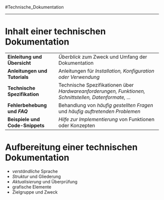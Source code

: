 #Technische_Dokumentation 
***

# Inhalt einer technischen Dokumentation

|                                 |                                                                                                        |
| ------------------------------- | ------------------------------------------------------------------------------------------------------ |
| **Einleitung und Übersicht**    | *Überblick* zum Zweck und Umfang der Dokumentation                                                     |
| **Anleitungen und Tutorials**   | Anleitungen für *Installation, Konfiguration oder Verwendung*                                          |
| **Technische Spezifikation**    | Technische Spezifikationen über *Hardwareanforderungen, Funktionen, Schnittstellen, Datenformate, ...* |
| **Fehlerbehebung und *FAQ***    | Behandlung von *häufig gestellten Fragen* und *häufig auftretenden Problemen*                          |
| **Beispiele und Code-Snippets** | *Hilfe zur Implementierung* von Funktionen oder Konzepten                                              |


# Aufbereitung einer technischen Dokumentation

- *verständliche* Sprache
- *Struktur* und Gliederung
- *Aktualisierung* und Überprüfung 
- grafische Elemente
- Zielgruppe und Zweck

